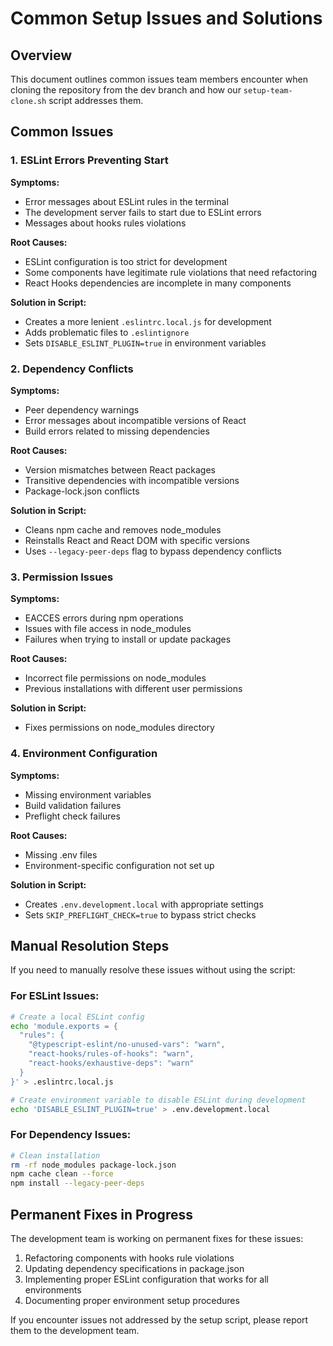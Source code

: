 # Common Setup Issues and Solutions

## Overview

This document outlines common issues team members encounter when cloning the repository from the dev branch and how our `setup-team-clone.sh` script addresses them.

## Common Issues

### 1. ESLint Errors Preventing Start

**Symptoms:**
- Error messages about ESLint rules in the terminal
- The development server fails to start due to ESLint errors
- Messages about hooks rules violations

**Root Causes:**
- ESLint configuration is too strict for development
- Some components have legitimate rule violations that need refactoring
- React Hooks dependencies are incomplete in many components

**Solution in Script:**
- Creates a more lenient `.eslintrc.local.js` for development
- Adds problematic files to `.eslintignore`
- Sets `DISABLE_ESLINT_PLUGIN=true` in environment variables

### 2. Dependency Conflicts

**Symptoms:**
- Peer dependency warnings
- Error messages about incompatible versions of React
- Build errors related to missing dependencies

**Root Causes:**
- Version mismatches between React packages
- Transitive dependencies with incompatible versions
- Package-lock.json conflicts

**Solution in Script:**
- Cleans npm cache and removes node_modules
- Reinstalls React and React DOM with specific versions
- Uses `--legacy-peer-deps` flag to bypass dependency conflicts

### 3. Permission Issues

**Symptoms:**
- EACCES errors during npm operations
- Issues with file access in node_modules
- Failures when trying to install or update packages

**Root Causes:**
- Incorrect file permissions on node_modules
- Previous installations with different user permissions

**Solution in Script:**
- Fixes permissions on node_modules directory

### 4. Environment Configuration

**Symptoms:**
- Missing environment variables
- Build validation failures
- Preflight check failures

**Root Causes:**
- Missing .env files
- Environment-specific configuration not set up

**Solution in Script:**
- Creates `.env.development.local` with appropriate settings
- Sets `SKIP_PREFLIGHT_CHECK=true` to bypass strict checks

## Manual Resolution Steps

If you need to manually resolve these issues without using the script:

### For ESLint Issues:

```bash
# Create a local ESLint config
echo 'module.exports = {
  "rules": {
    "@typescript-eslint/no-unused-vars": "warn",
    "react-hooks/rules-of-hooks": "warn",
    "react-hooks/exhaustive-deps": "warn"
  }
}' > .eslintrc.local.js

# Create environment variable to disable ESLint during development
echo 'DISABLE_ESLINT_PLUGIN=true' > .env.development.local
```

### For Dependency Issues:

```bash
# Clean installation
rm -rf node_modules package-lock.json
npm cache clean --force
npm install --legacy-peer-deps
```

## Permanent Fixes in Progress

The development team is working on permanent fixes for these issues:

1. Refactoring components with hooks rule violations
2. Updating dependency specifications in package.json
3. Implementing proper ESLint configuration that works for all environments
4. Documenting proper environment setup procedures

If you encounter issues not addressed by the setup script, please report them to the development team. 
